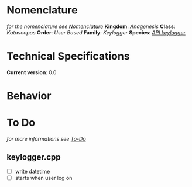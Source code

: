 # Nomenclature
*for the nomenclature see [Nomenclature](../../../../../nomenclature.md)*
**Kingdom**: *Anagenesis*
**Class**: *Katascopos*
**Order**: *User Based*
**Family**: *Keylogger*
**Species**: [*API keylogger*](https://en.wikipedia.org/wiki/Keystroke_logging#Software-based_keyloggers)

# Technical Specifications
**Current version**: 0.0

# Behavior

# To Do
*for more informations see [*To-Do*](../../../../../to-do.md)*
## keylogger.cpp
* [ ] write datetime
* [ ] starts when user log on
